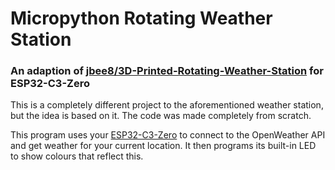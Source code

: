 # Micropython Rotating Weather Station

### An adaption of [jbee8/3D-Printed-Rotating-Weather-Station](https://github.com/jbee8/3D-Printed-Rotating-Weather-Station/) for ESP32-C3-Zero

This is a completely different project to the aforementioned weather station, but the idea is based on it.
The code was made completely from scratch.

This program uses your [ESP32-C3-Zero](https://www.waveshare.com/esp32-c3-zero.htm) to connect to the OpenWeather API and get weather for your current location.
It then programs its built-in LED to show colours that reflect this.